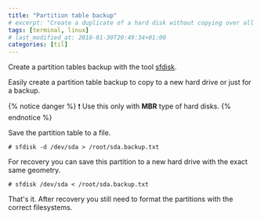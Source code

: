 ```yaml
---
title: "Partition table backup"
# excerpt: "Create a duplicate of a hard disk without copying over all the data."
tags: [terminal, linux]
# last_modified_at: 2018-01-30T20:49:34+01:00
categories: [til]
---
```


Create a partition tables backup with the tool [sfdisk](https://github.com/karelzak/util-linux).

Easily create a partition table backup to copy to a new hard drive or just for a backup.

{% notice danger %}
:exclamation: Use this only with **MBR** type of hard disks.
{% endnotice %}

Save the partition table to a file.

``` terminal
# sfdisk -d /dev/sda > /root/sda.backup.txt
```

For recovery you can save this partition to a new hard drive with the exact same geometry.

``` terminal
# sfdisk /dev/sda < /root/sda.backup.txt
```

That's it. After recovery you still need to format the partitions with the correct filesystems.
